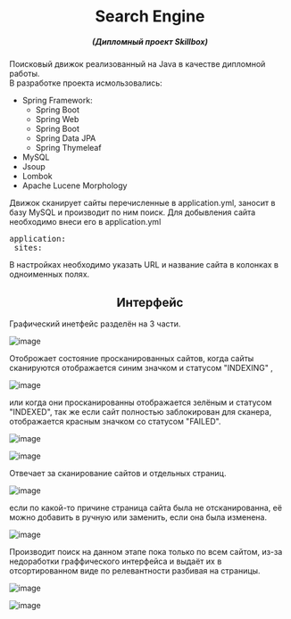 <h1 align="center">Search Engine</h1>
<h5 align="center">(Дипломный проект Skillbox)</h5>

Поисковый движок реализованный на Java в качестве дипломной работы.</br>
В разработке проекта исмользовались:</br>

- Spring Framework:</br>
    - Spring Boot
    - Spring Web
    - Spring Boot
    - Spring Data JPA
    - Spring Thymeleaf
- MySQL
- Jsoup
- Lombok
- Apache Lucene Morphology

Движок сканирует сайты перечисленные в application.yml, заносит в базу MySQL и производит по ним поиск. Для добывления
сайта необходимо внеси его в application.yml</br>
<pre>application:
 sites: </pre>
В настройках необходимо указать URL и название сайта в колонках в одноименных полях.</br>

<h2 align="center">Интерфейс</h2>

Графический инетфейс разделён на 3 части.</br>

![image](https://user-images.githubusercontent.com/88447317/147097514-0904867d-c1a4-4961-b87d-2a4f3103e707.png) </br>

Отоброжает состояние просканированных сайтов, когда сайты сканируются отображается синим значком и статусом "INDEXING"
,</br>

![image](https://user-images.githubusercontent.com/88447317/147097548-96ca0a54-5e19-4698-83e9-f5515513b1ef.png) </br>

или когда они просканированны отображается зелёным и статусом "INDEXED", так же если сайт полностью заблокирован для
сканера, отображается красным значком со статусом "FAILED".</br>

![image](https://user-images.githubusercontent.com/88447317/147097597-fbbd6423-9763-4ef1-b178-74f0b32f1361.png)</br>

![image](https://user-images.githubusercontent.com/88447317/147097628-f35345da-1dde-4f90-b9d8-301b9b62128f.png)</br>

Отвечает за сканирование сайтов и отдельных страниц.

![image](https://user-images.githubusercontent.com/88447317/147097677-559c811b-c381-4562-855e-f6b435a9ce5e.png)</br>

если по какой-то причине страница сайта была не отсканированна, её можно добавить в ручную или заменить, если она была
изменена.</br>

![image](https://user-images.githubusercontent.com/88447317/147097778-6ea0b1ae-4475-4421-9686-51fc609159f3.png)</br>

Производит поиск на данном этапе пока только по всем сайтом, из-за недоработки граффического интерфейса и выдаёт
их в отсортированном виде по релевантности разбивая на страницы.</br>

![image](https://user-images.githubusercontent.com/88447317/147097824-19fa5e38-9527-4417-b659-d5320359d069.png)</br>

![image](https://user-images.githubusercontent.com/88447317/147097856-ccb24066-905c-4622-a5cc-c50d7e7a6b20.png)</br>

